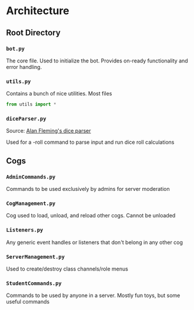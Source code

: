 # Architecture

## Root Directory

### `bot.py`

The core file. Used to initialize the bot. Provides on-ready functionality and error handling.

### `utils.py`

Contains a bunch of nice utilities. Most files

```py
from utils import *
```

### `diceParser.py`

Source: [Alan Fleming's dice parser](https://github.com/AlanCFleming/DiceParser)

Used for a -roll command to parse input and run dice roll calculations

## Cogs

### `AdminCommands.py`

Commands to be used exclusively by admins for server moderation

### `CogManagement.py`

Cog used to load, unload, and reload other cogs. Cannot be unloaded

### `Listeners.py`

Any generic event handles or listeners that don't belong in any other cog

### `ServerManagement.py`

Used to create/destroy class channels/role menus

### `StudentCommands.py`

Commands to be used by anyone in a server. Mostly fun toys, but some useful commands
